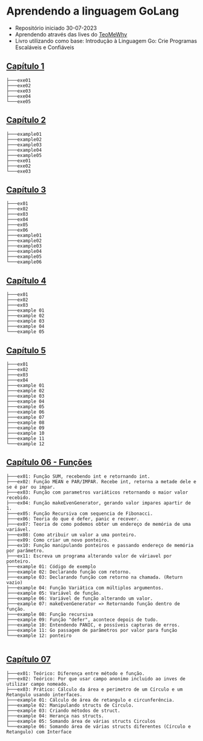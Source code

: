 # Aprendendo a linguagem GoLang 

* Repositório iniciado 30-07-2023
* Aprendendo através das lives do [TeoMeWhy](https://twitch.tv/teomewhy)
* Livro utilizando como base: Introdução à Linguagem Go: Crie Programas Escaláveis e Confiáveis

## [Capítulo 1](./cap01/)
```
├───exe01
├───exe02
├───exe03
├───exe04
└───exe05
```

## [Capítulo 2](./cap02/)
```
├───example01
├───example02
├───example03
├───example04
├───example05
├───exe01
├───exe02
└───exe03
```

## [Capítulo 3](./cap03/)
```
├───ex01
├───ex02
├───ex03
├───ex04
├───ex05
├───ex06
├───example01
├───example02
├───example03
├───example04
├───example05
└───example06
```

## [Capítulo 4](./cap04/)
```
├───ex01
├───ex02
├───ex03
├───example 01
├───example 02
├───example 03
├───example 04
└───example 05
```

## [Capítulo 5](./cap05/)
```
├───ex01
├───ex02
├───ex03
├───ex04
├───example 01
├───example 02
├───example 03
├───example 04
├───example 05
├───example 06
├───example 07
├───example 08
├───example 09
├───example 10
├───example 11
└───example 12
```

## [Capítulo 06 - Funções](./cap06/)
```
├───ex01: Função SUM, recebendo int e retornando int.
├───ex02: Função MEAN e PAR/IMPAR. Recebe int, retorna a metade dele e se é par ou impar.
├───ex03: Função com parametros variáticos retornando o maior valor recebido.
├───ex04: Função makeEvenGenerator, gerando valor impares apartir de 1.
├───ex05: Função Recursiva com sequencia de Fibonacci.
├───ex06: Teoria do que é defer, panic e recover.
├───ex07: Teoria de como podemos obter um endereço de memória de uma variável.
├───ex08: Como atribuir um valor a uma ponteiro.
├───ex09: Como criar um novo ponteiro.
├───ex10: Função manipulando ponteiros e passando endereço de memória por parâmetro.
├───ex11: Escreva um programa alterando valor de váriavel por ponteiro.
├───example 01: Código de exemplo
├───example 02: Declarando função com retorno.
├───example 03: Declarando função com retorno na chamada. (Return vazio)
├───example 04: Função Variática com múltiplos argumentos. 
├───example 05: Variável de função.
├───example 06: Variável de função alterando um valor.
├───example 07: makeEvenGenerator => Retornando função dentro de função.
├───example 08: Função recursiva
├───example 09: Função "defer", acontece depois de tudo.
├───example 10: Entendendo PANIC, e possíveis capturas de erros.
├───example 11: Go passagem de parâmetros por valor para função
└───example 12: ponteiro
    
```

## [Capítulo 07 ](./cap07/)
```
├───ex01: Teórico: Diferença entre método e função.
├───ex02: Teórico: Por que usar campo anonimo incluido ao inves de utilizar campo nomeado.
├───ex03: Prático: Cálculo da área e perimetro de um Círculo e um Retangulo usando interfaces.
├───example 01: Cálculo de área de retangulo e circunferência. 
├───example 02: Manipulando structs de Círculo.
├───example 03: Criando métodos de struct.
├───example 04: Herança nas structs.
├───example 05: Somando área de várias structs Circulos
└───example 06: Somando área de várias structs diferentes (Círculo e Retangulo) com Interface
```